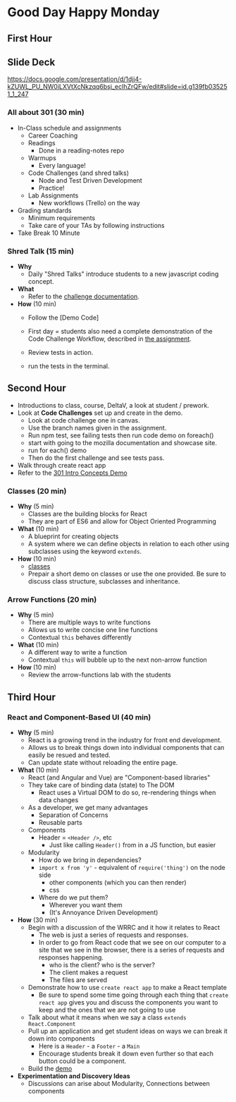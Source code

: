 # Good Day Happy Monday

## First Hour

## Slide Deck

<https://docs.google.com/presentation/d/1djj4-kZUWL_PU_NW0iLXVtXcNkzqq6bsj_ecIhZrQFw/edit#slide=id.g139fb035251_1_247>

### All about 301 (30 min)

- In-Class schedule and assignments
    - Career Coaching
    - Readings
        - Done in a reading-notes repo
    - Warmups
        - Every language!
    - Code Challenges (and shred talks)
        - Node and Test Driven Development
        - Practice!
    - Lab Assignments
        - New workflows (Trello) on the way
- Grading standards
    - Minimum requirements
    - Take care of your TAs by following instructions
- Take Break 10 Minute

### Shred Talk (15 min)

- **Why**
    - Daily "Shred Talks" introduce students to a new javascript coding concept.
- **What**
    - Refer to the [challenge documentation](../challenges/README.md).
- **How** (10 min)
    - Follow the [Demo Code]
    - First day = students also need a complete demonstration of the
     Code Challenge Workflow, described in [the assignment](../challenges/ASSIGNMENT.md).
  
    - Review tests in action.
    - run the tests in the terminal.

## Second Hour

- Introductions to class, course, DeltaV, a look at student / prework.
- Look at **Code Challenges** set up and create in the demo.
    - Look at code challenge one in canvas.
    - Use the branch names given in the assignment.
    - Run npm test, see failing tests then run code demo on foreach()
    - start with going to the mozilla documentation and showcase site.
    - run for each() demo
    - Then do the first challenge and see tests pass.
- Walk through create react app
- Refer to the [301 Intro Concepts Demo](../class_01/preworkReview.js)

### Classes (20 min)

- **Why** (5 min)
    - Classes are the building blocks for React
    - They are part of ES6 and allow for Object Oriented Programming
- **What** (10 min)
    - A blueprint for creating objects
    - A system where we can define objects in relation to each other using
     subclasses using the keyword `extends`.
- **How** (10 min)
    - [classes](https://developer.mozilla.org/en-US/docs/Web/JavaScript/Reference/Classes)
    - Prepair a short demo on classes or use the one provided. Be sure to discuss
     class structure, subclasses and inheritance.

### Arrow Functions (20 min)

- **Why** (5 min)
    - There are multiple ways to write functions
    - Allows us to write concise one line functions
    - Contextual `this` behaves differently
- **What** (10 min)
    - A different way to write a function
    - Contextual `this` will bubble up to the next non-arrow function
- **How** (10 min)
    - Review the arrow-functions lab with the students

## Third Hour

### React and Component-Based UI (40 min)

- **Why** (5 min)
    - React is a growing trend in the industry for front end development.
    - Allows us to break things down into individual components that can easily
     be resued and tested.
    - Can update state without reloading the entire page.
- **What** (10 min)
    - React (and Angular and Vue) are "Component-based libraries"
    - They take care of binding data (state) to The DOM
        - React uses a Virtual DOM to do so, re-rendering things when data changes
    - As a developer, we get many advantages
        - Separation of Concerns
        - Reusable parts
    - Components
        - Header = `<Header />`, etc
            - Just like calling `Header()` from in a JS function, but easier
    - Modularity
        - How do we bring in dependencies?
        - `import x from 'y'` - equivalent of `require('thing')` on the node side
            - other components (which you can then render)
            - css
        - Where do we put them?
            - Wherever you want them
            - (It's Annoyance Driven Development)
- **How** (30 min)
    - Begin with a discussion of the WRRC and it how it relates to React
        - The web is just a series of requests and responses.
        - In order to go from React code that we see on our computer to a site
        that we see in the browser, there is a series of requests and responses happening.
            - who is the client? who is the server?
            - The client makes a request
            - The files are served
    - Demonstrate how to use `create react app` to make a React template
        - Be sure to spend some time going through each thing that
         `create react app`
         gives you and discuss the components you want to keep and the ones that
          we are not going to use
    - Talk about what it means when we say a class `extends React.Component`
    - Pull up an application and get student ideas on ways we can break it down
     into components
        - Here is a `Header` - a `Footer` - a `Main`
        - Encourage students break it down even further so that each button could
         be a component.
    - Build the [demo](../demo)
- **Experimentation and Discovery Ideas**
    - Discussions can arise about Modularity, Connections between components
